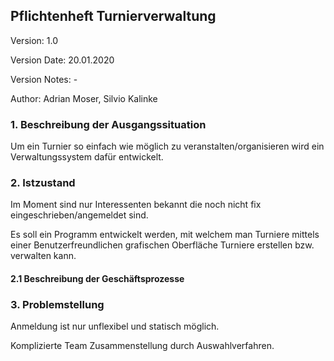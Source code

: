 ## Pflichtenheft Turnierverwaltung

Version: 1.0

Version Date: 20.01.2020

Version Notes: -

Author: Adrian Moser, Silvio Kalinke

### 1. Beschreibung der Ausgangssituation

Um ein Turnier so einfach wie möglich zu veranstalten/organisieren wird ein Verwaltungssystem dafür entwickelt.

### 2. Istzustand

Im Moment sind nur Interessenten bekannt die noch nicht fix eingeschrieben/angemeldet sind.

Es soll ein Programm entwickelt werden, mit welchem man Turniere mittels einer Benutzerfreundlichen grafischen Oberfläche Turniere erstellen bzw. verwalten kann.

#### 2.1 Beschreibung der Geschäftsprozesse



### 3. Problemstellung

Anmeldung ist nur unflexibel und statisch möglich.

Komplizierte Team Zusammenstellung durch Auswahlverfahren.

